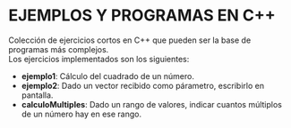 # EJEMPLOS Y PROGRAMAS EN C++

Colección de ejercicios cortos en C++ que pueden ser la base de programas más complejos.
<br>
Los ejercicios implementados son los siguientes:
<br>
<ul>
<li><b>ejemplo1</b>: Cálculo del cuadrado de un número.
<li><b>ejemplo2</b>: Dado un vector recibido como párametro, escribirlo en pantalla.
<li><b>calculoMultiples</b>: Dado un rango de valores, indicar cuantos múltiplos de un número hay en ese rango.
